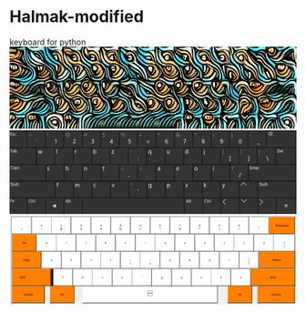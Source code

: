 # Halmak-modified
keyboard for python
![layout](https://raw.githubusercontent.com/DavidsIT-Site/Halmak-modified/master/Keyboard.jpg)
![layout](https://raw.githubusercontent.com/DavidsIT-Site/Halmak-modified/master/Layout%20_dark.png)
![layout](https://raw.githubusercontent.com/DavidsIT-Site/Halmak-modified/master/Layout.png)
